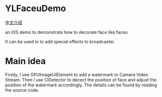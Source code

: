 # YLFaceuDemo
[中文介绍](https://github.com/Guikunzhi/YLFaceuDemo/blob/master/README-CN.md)

an iOS demo to demonstrate how to decorate face like faceu

It can be used in to add special effects to broadcaster.

# Main idea
Firstly, I use GPUImageUIElement to add a watermark to Camera Video Stream. Then I use CIDetector to decect the position of face and adjust the position of the watermark accordingly. The details can be found by reading the source code.
